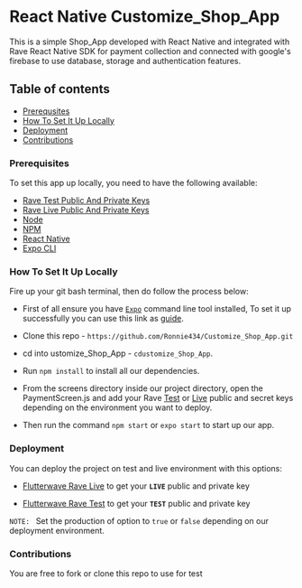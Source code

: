 # React Native Customize_Shop_App

This is a simple Shop_App developed with React Native and integrated with Rave React Native SDK for payment collection and connected with google's firebase to use database, storage and authentication features.

## Table of contents

- [Prerequsites](#prerequisites)
- [How To Set It Up Locally](#how-to-set-it-up-locally)
- [Deployment](#deployment)
- [Contributions](#contributions)


### Prerequisites

To set this app up locally, you need to have the following available:

- [Rave Test Public And Private Keys](https://ravesandbox.flutterwave.com/dashboard/settings/apis)
- [Rave Live Public And Private Keys](https://rave.flutterwave.com/dashboard/settings/apis)
- [Node](https://nodejs.org/en/)
- [NPM](https://www.npmjs.com/get-npm)
- [React Native](https://facebook.github.io/react-native/docs/getting-started.html)
- [Expo CLI](https://expo.io/tools)

### How To Set It Up Locally

Fire up your git bash terminal, then do follow the process below:

- First of all ensure you have [`Expo`](https://facebook.github.io/react-native/docs/getting-started.html) command line tool installed, To set it up successfully you can use this link as [guide](https://facebook.github.io/react-native/docs/getting-started.html).
- Clone this repo -  `https://github.com/Ronnie434/Customize_Shop_App.git`
- cd into ustomize_Shop_App - `cdustomize_Shop_App`.
- Run `npm install` to install all our dependencies.
- From the screens directory inside our project directory, open the PaymentScreen.js and add your Rave [Test](https://ravesandbox.flutterwave.com/dashboard/settings/apis) or [Live](https://rave.flutterwave.com/dashboard/settings/apis) public and secret keys depending on the environment you want to deploy.

- Then run the command `npm start` or `expo start` to start up our app.

### Deployment 

You can deploy the project on test and live environment with this options:

- [Flutterwave Rave Live](https://rave.flutterwave.com/dashboard/settings/apis) to get your **`LIVE`** public and private key

- [Flutterwave Rave Test](https://ravesandbox.flutterwave.com/dashboard/settings/apis) to get your **`TEST`** public and private key

`NOTE: ` Set the production of option to `true` or `false` depending on our deployment environment.

### Contributions

You are free to fork or clone this repo to use for test
